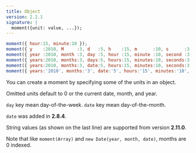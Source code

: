 ```yaml
---
title: Object
version: 2.2.1
signature: |
  moment({unit: value, ...});
---
```



```javascript
moment({ hour:15, minute:10 });
moment({ y    :2010, M     :3, d   :5, h    :15, m      :10, s      :3, ms          :123});
moment({ year :2010, month :3, day :5, hour :15, minute :10, second :3, millisecond :123});
moment({ years:2010, months:3, days:5, hours:15, minutes:10, seconds:3, milliseconds:123});
moment({ years:2010, months:3, date:5, hours:15, minutes:10, seconds:3, milliseconds:123});
moment({ years:'2010', months:'3', date:'5', hours:'15', minutes:'10', seconds:'3', milliseconds:'123'});  // from 2.11.0
```

You can create a moment by specifying some of the units in an object.

Omitted units default to 0 or the current date, month, and year.

`day` key mean day-of-the-week.
`date` key mean day-of-the-month.

`date` was added in **2.8.4**.

String values (as shown on the last line) are supported from version
**2.11.0**.

Note that like `moment(Array)` and `new Date(year, month, date)`, months are 0 indexed.
